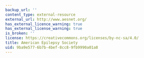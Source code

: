 ```yaml
---
backup_url: ''
content_type: external-resource
external_url: http://www.aesnet.org/
has_external_licence_warning: true
has_external_license_warning: true
is_broken: ''
license: https://creativecommons.org/licenses/by-nc-sa/4.0/
title: American Epilepsy Society
uid: 9ba9e577-6b7b-4bef-8cc8-9fb9990a01a8
---
```

